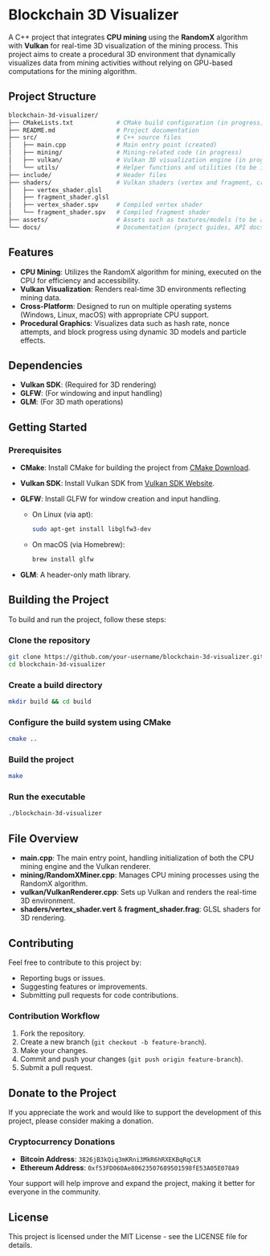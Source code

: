 
# Blockchain 3D Visualizer

A C++ project that integrates **CPU mining** using the **RandomX** algorithm with **Vulkan** for real-time 3D visualization of the mining process. This project aims to create a procedural 3D environment that dynamically visualizes data from mining activities without relying on GPU-based computations for the mining algorithm.

## Project Structure

```bash
blockchain-3d-visualizer/
├── CMakeLists.txt            # CMake build configuration (in progress)
├── README.md                 # Project documentation
├── src/                      # C++ source files
│   ├── main.cpp              # Main entry point (created)
│   ├── mining/               # Mining-related code (in progress)
│   ├── vulkan/               # Vulkan 3D visualization engine (in progress)
│   └── utils/                # Helper functions and utilities (to be implemented)
├── include/                  # Header files
├── shaders/                  # Vulkan shaders (vertex and fragment, created)
│   ├── vertex_shader.glsl
│   ├── fragment_shader.glsl
│   ├── vertex_shader.spv     # Compiled vertex shader
│   └── fragment_shader.spv   # Compiled fragment shader
├── assets/                   # Assets such as textures/models (to be added)
└── docs/                     # Documentation (project guides, API docs)
```

## Features

- **CPU Mining**: Utilizes the RandomX algorithm for mining, executed on the CPU for efficiency and accessibility.
- **Vulkan Visualization**: Renders real-time 3D environments reflecting mining data.
- **Cross-Platform**: Designed to run on multiple operating systems (Windows, Linux, macOS) with appropriate CPU support.
- **Procedural Graphics**: Visualizes data such as hash rate, nonce attempts, and block progress using dynamic 3D models and particle effects.

## Dependencies

- **Vulkan SDK**: (Required for 3D rendering)
- **GLFW**: (For windowing and input handling)
- **GLM**: (For 3D math operations)

## Getting Started

### Prerequisites

- **CMake**: Install CMake for building the project from [CMake Download](https://cmake.org/download/).
  
- **Vulkan SDK**: Install Vulkan SDK from [Vulkan SDK Website](https://vulkan.lunarg.com/sdk/home).
  
- **GLFW**: Install GLFW for window creation and input handling.
  - On Linux (via apt): 
    ```bash
    sudo apt-get install libglfw3-dev
    ```
  - On macOS (via Homebrew): 
    ```bash
    brew install glfw
    ```

- **GLM**: A header-only math library.

## Building the Project

To build and run the project, follow these steps:

### Clone the repository

```bash
git clone https://github.com/your-username/blockchain-3d-visualizer.git
cd blockchain-3d-visualizer
```

### Create a build directory

```bash
mkdir build && cd build
```

### Configure the build system using CMake

```bash
cmake ..
```

### Build the project

```bash
make
```

### Run the executable

```bash
./blockchain-3d-visualizer
```

## File Overview

- **main.cpp**: The main entry point, handling initialization of both the CPU mining engine and the Vulkan renderer.
- **mining/RandomXMiner.cpp**: Manages CPU mining processes using the RandomX algorithm.
- **vulkan/VulkanRenderer.cpp**: Sets up Vulkan and renders the real-time 3D environment.
- **shaders/vertex_shader.vert** & **fragment_shader.frag**: GLSL shaders for 3D rendering.

## Contributing

Feel free to contribute to this project by:

- Reporting bugs or issues.
- Suggesting features or improvements.
- Submitting pull requests for code contributions.

### Contribution Workflow

1. Fork the repository.
2. Create a new branch (`git checkout -b feature-branch`).
3. Make your changes.
4. Commit and push your changes (`git push origin feature-branch`).
5. Submit a pull request.

## Donate to the Project

If you appreciate the work and would like to support the development of this project, please consider making a donation.

### Cryptocurrency Donations

- **Bitcoin Address**: `3826jB3kQiq3mKRni3MkR6hRXEKBqRqCLR`
- **Ethereum Address**: `0xf53FD060Ae80623507689501598fE53A05E078A9`

Your support will help improve and expand the project, making it better for everyone in the community.

## License

This project is licensed under the MIT License - see the LICENSE file for details.
